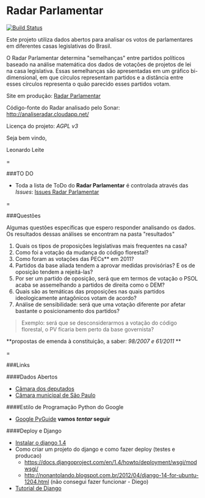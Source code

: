 Radar Parlamentar
==================

[![Build Status](https://travis-ci.org/leonardofl/radar_parlamentar.png?branch=master)](https://travis-ci.org/leonardofl/radar_parlamentar)

Este projeto utiliza dados abertos para analisar os votos de parlamentares em diferentes casas legislativas do Brasil.

O Radar Parlamentar determina "semelhanças" entre partidos políticos baseado na análise matemática dos dados de votações de projetos de lei na casa legislativa. Essas semelhanças são apresentadas em um gráfico bi-dimensional, em que círculos representam partidos e a distância entre esses círculos representa o quão parecido esses partidos votam.

Site em produção: [Radar Parlamentar](http://radarparlamentar.polignu.org/ "Radar Parlamentar")

Código-fonte do Radar analisado pelo Sonar: http://analiseradar.cloudapp.net/

Licença do projeto: *AGPL v3*

Seja bem vindo,

Leonardo Leite

=

###TO DO


* Toda a lista de ToDo do **Radar Parlamentar** é controlada através das *Issues*: [Issues Radar Parlamentar](https://github.com/leonardofl/radar_parlamentar/issues)

=

###Questões

Algumas questões específicas que espero responder analisando os dados. Os resultados dessas análises se encontram na pasta "resultados"

1. Quais os tipos de proposições legislativas mais frequentes na casa?
2. Como foi a votação da mudança do código florestal?
3. Como foram as votações das PECs** em 2011?
4. Partidos da base aliada tendem a aprovar medidas provisórias? E os de oposição tendem a rejeitá-las?
5. Por ser um partido de oposição, será que em termos de votação o PSOL acaba se assemelhando a partidos de direita como o DEM?
6. Quais são as temáticas das proposições nas quais partidos ideologicamente antagônicos votam de acordo?
7. Análise de sensibilidade: será que uma votação diferente por afetar bastante o posicionamento dos partidos?

>Exemplo: será que se desconsiderarmos a votação do código florestal, o PV ficaria bem perto da base governista?

**propostas de emenda à constituição, a saber: *98/2007 e 61/2011* **

=

###Links

####Dados Abertos

* [Câmara dos deputados](http://www2.camara.gov.br/transparencia/dados-abertos)
* [Câmara municipal de São Paulo](http://www.camara.sp.gov.br/index.php?option=com_wrapper&view=wrapper&Itemid=219)
 
####Estilo de Programação Python do Google

* [Google PyGuide](http://google-styleguide.googlecode.com/svn/trunk/pyguide.html) **vamos *tentar* seguir**

####Deploy e Django

* [Instalar o django 1.4](http://blog.sudobits.com/2012/03/24/django-1-4-for-ubuntu-11-10-12-04/)
* Como criar um projeto do django e como fazer deploy (testes e producao)
    * https://docs.djangoproject.com/en/1.4/howto/deployment/wsgi/modwsgi/
    * http://nonantolando.blogspot.com.br/2012/04/django-14-for-ubuntu-1204.html (não consegui fazer funcionar - Diego)
* [Tutorial de Django](https://docs.djangoproject.com/en/dev/intro/tutorial01/)

